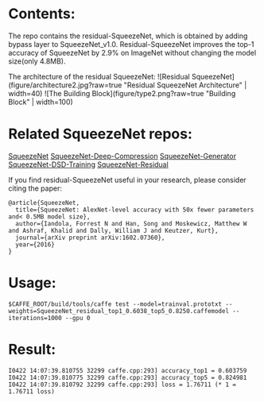 # Contents:

The repo contains the residual-SqueezeNet, which is obtained by adding bypass layer to SqueezeNet_v1.0. Residual-SqueezeNet improves the top-1 accuracy of SqueezeNet by 2.9% on ImageNet without changing the model size(only 4.8MB).

The architecture of the residual SqueezeNet: 
![Residual SqueezeNet](figure/architecture2.jpg?raw=true "Residual SqueezeNet Architecture" | width=40)
![The Building Block](figure/type2.png?raw=true "Building Block" | width=100)

# Related SqueezeNet repos:
[SqueezeNet](https://github.com/DeepScale/SqueezeNet)
[SqueezeNet-Deep-Compression](https://github.com/songhan/SqueezeNet-Deep-Compression)
[SqueezeNet-Generator](https://github.com/songhan/SqueezeNet-Generator)
[SqueezeNet-DSD-Training](https://github.com/songhan/SqueezeNet-DSD-Training)
[SqueezeNet-Residual](https://github.com/songhan/SqueezeNet-Residual)



If you find residual-SqueezeNet useful in your research, please consider citing the paper:

    @article{SqueezeNet,
      title={SqueezeNet: AlexNet-level accuracy with 50x fewer parameters and< 0.5MB model size},
      author={Iandola, Forrest N and Han, Song and Moskewicz, Matthew W and Ashraf, Khalid and Dally, William J and Keutzer, Kurt},
      journal={arXiv preprint arXiv:1602.07360},
      year={2016}
    }
  

# Usage:

    $CAFFE_ROOT/build/tools/caffe test --model=trainval.prototxt --weights=SqueezeNet_residual_top1_0.6038_top5_0.8250.caffemodel --iterations=1000 --gpu 0

# Result:
      
    I0422 14:07:39.810755 32299 caffe.cpp:293] accuracy_top1 = 0.603759
    I0422 14:07:39.810775 32299 caffe.cpp:293] accuracy_top5 = 0.824981
    I0422 14:07:39.810792 32299 caffe.cpp:293] loss = 1.76711 (* 1 = 1.76711 loss) 



